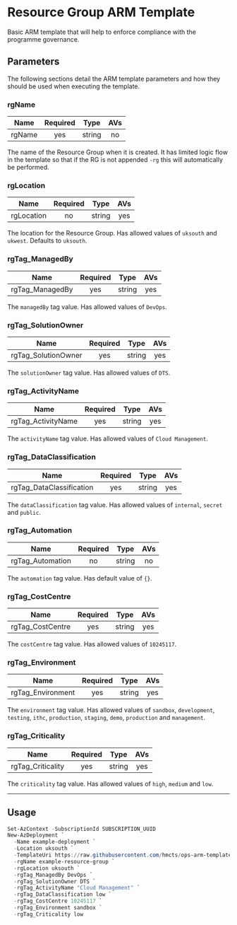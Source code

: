 # Resource Group ARM Template

Basic ARM template that will help to enforce compliance with the programme
governance.

## Parameters

The following sections detail the ARM template parameters and how they should
be used when executing the template.

### rgName

| Name                     | Required | Type    | AVs |
| ------------------------ |:--------:| ------- |:---:|
| rgName                   | yes      | string  | no  |

The name of the Resource Group when it is created. It has limited logic flow
in the template so that if the RG is not appended `-rg` this will automatically
be performed.

### rgLocation

| Name                     | Required | Type    | AVs |
| ------------------------ |:--------:| ------- |:---:|
| rgLocation               | no       | string  | yes |

The location for the Resource Group. Has allowed values of `uksouth` and
`ukwest`. Defaults to `uksouth`.

### rgTag_ManagedBy

| Name                     | Required | Type    | AVs |
| ------------------------ |:--------:| ------- |:---:|
| rgTag_ManagedBy          | yes      | string  | yes |

The `managedBy` tag value. Has allowed values of `DevOps`.

### rgTag_SolutionOwner

| Name                     | Required | Type    | AVs |
| ------------------------ |:--------:| ------- |:---:|
| rgTag_SolutionOwner      | yes      | string  | yes |

The `solutionOwner` tag value. Has allowed values of `DTS`.

### rgTag_ActivityName

| Name                     | Required | Type    | AVs |
| ------------------------ |:--------:| ------- |:---:|
| rgTag_ActivityName       | yes      | string  | yes |

The `activityName` tag value. Has allowed values of `Cloud Management`.

### rgTag_DataClassification

| Name                     | Required | Type    | AVs |
| ------------------------ |:--------:| ------- |:---:|
| rgTag_DataClassification | yes      | string  | yes |

The `dataClassification` tag value. Has allowed values of `internal`, `secret`
and `public`.

### rgTag_Automation

| Name                     | Required | Type    | AVs |
| ------------------------ |:--------:| ------- |:---:|
| rgTag_Automation         | no       | string  | no  |

The `automation` tag value. Has default value of `{}`.

### rgTag_CostCentre

| Name                     | Required | Type    | AVs |
| ------------------------ |:--------:| ------- |:---:|
| rgTag_CostCentre         | yes      | string  | yes |

The `costCentre` tag value. Has allowed values of `10245117`.

### rgTag_Environment

| Name                     | Required | Type    | AVs |
| ------------------------ |:--------:| ------- |:---:|
| rgTag_Environment        | yes      | string  | yes |

The `environment` tag value. Has allowed values of `sandbox`, `development`,
`testing`, `ithc`, `production`, `staging`, `demo`, `production` and
`management`.

### rgTag_Criticality

| Name                     | Required | Type    | AVs |
| ------------------------ |:--------:| ------- |:---:|
| rgTag_Criticality        | yes      | string  | yes |

The `criticality` tag value. Has allowed values of `high`, `medium` and `low`.

---

## Usage

```powershell
Set-AzContext -SubscriptionId SUBSCRIPTION_UUID
New-AzDeployment `
  -Name example-deployment `
  -Location uksouth `
  -TemplateUri https://raw.githubusercontent.com/hmcts/ops-arm-templates/master/resource-groups/template.json `
  -rgName example-resource-group `
  -rgLocation uksouth `
  -rgTag_ManagedBy DevOps `
  -rgTag_SolutionOwner DTS `
  -rgTag_ActivityName "Cloud Management" `
  -rgTag_DataClassification low `
  -rgTag_CostCentre 10245117 `
  -rgTag_Environment sandbox `
  -rgTag_Criticality low
```
